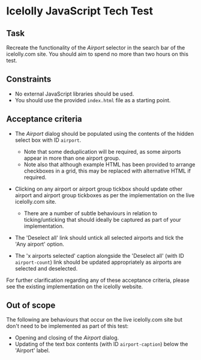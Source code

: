 # Icelolly JavaScript Tech Test

## Task

Recreate the functionality of the *Airport* selector in the search bar of the icelolly.com site. You should aim to spend no more than two hours on this test.


## Constraints

- No external JavaScript libraries should be used.
- You should use the provided `index.html` file as a starting point.


## Acceptance criteria

- The *Airport* dialog should be populated using the contents of the hidden select box with ID `airport`.
    - Note that some deduplication will be required, as some airports appear in more than one airport group.
    - Note also that although example HTML has been provided to arrange checkboxes in a grid, this may be replaced with alternative HTML if required.

- Clicking on any airport or airport group tickbox should update other airport and airport group tickboxes as per the implementation on the live icelolly.com site.
    - There are a number of subtle behaviours in relation to ticking/unticking that should ideally be captured as part of your implementation.

- The 'Deselect all' link should untick all selected airports and tick the 'Any airport' option.

- The 'x airports selected' caption alongside the 'Deselect all' (with ID `airport-count`) link should be updated appropriately as airports are selected and deselected.

For further clarification regarding any of these acceptance criteria, please see the existing implementation on the icelolly website.


## Out of scope

The following are behaviours that occur on the live icelolly.com site but don't need to be implemented as part of this test:

- Opening and closing of the *Airport* dialog.
- Updating of the text box contents (with ID `airport-caption`) below the 'Airport' label.


